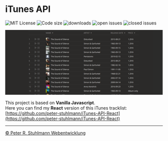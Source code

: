 # iTunes API

![MIT License](https://img.shields.io/github/license/peter-stuhlmann/iTunes-API.svg) ![Code size](https://img.shields.io/github/languages/code-size/peter-stuhlmann/iTunes-API.svg) ![downloads](https://img.shields.io/github/downloads/peter-stuhlmann/iTunes-API/total.svg) ![open issues](https://img.shields.io/github/issues/peter-stuhlmann/iTunes-API.svg) ![closed issues](https://img.shields.io/github/issues-closed/peter-stuhlmann/iTunes-API.svg)

![Screenshot](assets/img/preview.png)

This project is based on **Vanilla Javascript**.   
Here you can find my **React** version of this iTunes tracklist: [https://github.com/peter-stuhlmann/iTunes-API-React](https://github.com/peter-stuhlmann/iTunes-API-React)

---

[&copy; Peter R. Stuhlmann Webentwicklung](https://peter-stuhlmann-webentwicklung.de)